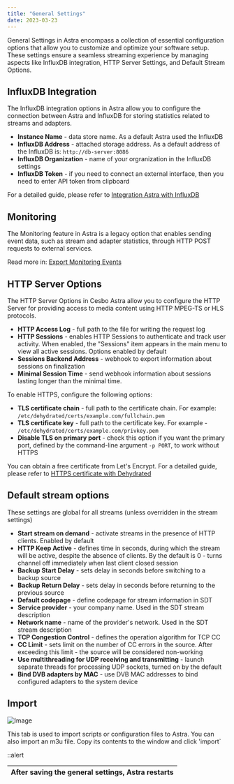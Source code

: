 ```yaml
---
title: "General Settings"
date: 2023-03-23
---
```


General Settings in Astra encompass a collection of essential configuration options that allow you to customize and optimize your software setup.  These settings ensure a seamless streaming experience by managing aspects like InfluxDB integration, HTTP Server Settings, and Default Stream Options.

## InfluxDB Integration

The InfluxDB integration options in Astra allow you to configure the connection between Astra and InfluxDB for storing statistics related to streams and adapters.

- **Instance Name** - data store name. As a default Astra used the InfluxDB
- **InfluxDB Address** - attached storage address. As a default address of the InfluxDB is: `http://db-server:8086`
- **InfluxDB Organization** - name of your orgranization in the InfluxDB settings
- **InfluxDB Token** - if you need to connect an external interface, then you need to enter API token from clipboard

For a detailed guide, please refer to [Integration Astra with InfluxDB](../../monitoring/export/influxdb)

## Monitoring

The Monitoring feature in Astra is a legacy option that enables sending event data, such as stream and adapter statistics, through HTTP POST requests to external services.

Read more in: [Export Monitoring Events](../../monitoring/export/export-monitoring-events)

## HTTP Server Options

The HTTP Server Options in Cesbo Astra allow you to configure the HTTP Server for providing access to media content using HTTP MPEG-TS or HLS protocols.

- **HTTP Access Log** - full path to the file for writing the request log
- **HTTP Sessions** - enables HTTP Sessions to authenticate and track user activity. When enabled, the "Sessions" item appears in the main menu to view all active sessions. Options enabled by default
- **Sessions Backend Address** - webhook to export information about sessions on finalization
- **Minimal Session Time** - send webhook information about sessions lasting longer than the minimal time.

To enable HTTPS, configure the following options:

- **TLS certificate chain** - full path to the certificate chain. For example: `/etc/dehydrated/certs/example.com/fullchain.pem`
- **TLS certificate key** - full path to the certificate key. For example - `/etc/dehydrated/certs/example.com/privkey.pem`
- **Disable TLS on primary port** - check this option if you want the primary port, defined by the command-line argument `-p PORT`, to work without HTTPS

You can obtain a free certificate from Let's Encrypt. For a detailed guide, please refer to [HTTPS certificate with Dehydrated](../../../misc/tools-and-utilities/network/dehydrated)

## Default stream options

These settings are global for all streams (unless overridden in the stream settings)

- **Start stream on demand** - activate streams in the presence of HTTP clients. Enabled by default
- **HTTP Keep Active** - defines time in seconds, during which the stream will be active, despite the absence of clients. By the default is 0 - turns channel off immediately when last client closed session
- **Backup Start Delay** - sets delay in seconds before switching to a backup source
- **Backup Return Delay** - sets delay in seconds before returning to the previous source
- **Default codepage** - define codepage for stream information in SDT
- **Service provider** - your company name. Used in the SDT stream description
- **Network name** - name of the provider's network. Used in the SDT stream description
- **TCP Congestion Control** - defines the operation algorithm for TCP CC
- **CC Limit** - sets limit on the number of CC errors in the source. After exceeding this limit - the source will be considered non-working
- **Use multithreading for UDP receiving and transmitting** - launch separate threads for processing UDP sockets, turned on by the default
- **Bind DVB adapters by MAC** - use DVB MAC addresses to bind configured adapters to the system device

## Import

![Image](https://cdn.cesbo.com/help/astra/admin-guide/settings/general/import.png)

This tab is used to import scripts or configuration files to Astra.
You can also import an m3u file. Copy its contents to the window and click 'import`

::alert

| After saving the general settings, Astra restarts |
| :-----------------------------------------------: |
